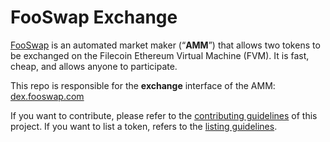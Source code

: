 # FooSwap Exchange

[FooSwap](https://fooswap.com/) is an automated market maker (“**AMM**”) that allows two tokens to be exchanged on the Filecoin Ethereum Virtual Machine (FVM). It is fast, cheap, and allows anyone to participate.

This repo is responsible for the **exchange** interface of the AMM: [dex.fooswap.com](https://dex.fooswap.com/)

If you want to contribute, please refer to the [contributing guidelines](./CONTRIBUTING.md) of this project.
If you want to list a token, refers to the [listing guidelines](./listing.md).
